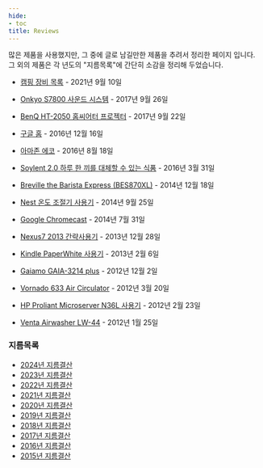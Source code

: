 ```yaml
---
hide:
- toc
title: Reviews
---
```


많은 제품을 사용했지만, 그 중에 글로 남길만한 제품을 추려서 정리한 페이지
입니다. 그 외의 제품은 각 년도의 "지름목록"에 간단히 소감을 정리해 두었습니다.

- [캠핑 장비 목록](../camping/index.md) - 2021년 9월 10일

- [Onkyo S7800 사운드 시스템](onkyo-s7800.md) - 2017년 9월 26일
- [BenQ HT-2050 홈씨어터 프로젝터](benq-ht2050.md) - 2017년 9월 22일
- [구글 홈](google-home.md) - 2016년 12월 16일
- [아마존 에코](amazon-echo.md) - 2016년 8월 18일
- [Soylent 2.0 하루 한 끼를 대체할 수 있는 식품](soylent.md) - 2016년 3월 31일
- [Breville the Barista Express (BES870XL)](breville-the-barista-express.md) - 2014년 12월 18일
- [Nest 온도 조절기 사용기](nest.md) - 2014년 9월 25일
- [Google Chromecast](chromecast.md) - 2014년 7월 31일
- [Nexus7 2013 간략사용기](nexus7-2013.md) - 2013년 12월 28일
- [Kindle PaperWhite 사용기](kindle-paperwhite.md) - 2013년 2월 6일
- [Gaiamo GAIA-3214 plus](gaiamo-3214-plus.md) - 2012년 12월 2일
- [Vornado 633 Air Circulator](vornado-633.md) - 2012년 3월 20일
- [HP Proliant Microserver N36L 사용기](hp-proliant-microserver-n36l.md) - 2012년 2월 23일
- [Venta Airwasher LW-44](venta-lw44.md) - 2012년 1월 25일

### 지름목록

- [2024년 지름결산](../blog/posts/2024/stuff-in-2024.md)
- [2023년 지름결산](../blog/posts/2023/2023-12-31-stuff-in-2023.md)
- [2022년 지름결산](../blog/posts/2022/2022-12-31-stuff-in-2022.md)
- [2021년 지름결산](../blog/posts/2021/2021-12-31-stuff-in-2021.md)
- [2020년 지름결산](../blog/posts/2020/2020-12-31-stuff-in-2020.md)
- [2019년 지름결산](../blog/posts/2019/2019-12-31-stuff-in-2019.md)
- [2018년 지름결산](../blog/posts/2018/2018-12-31-stuff-in-2018.md)
- [2017년 지름결산](../blog/posts/2017/2017-12-31-stuff-in-2017.md)
- [2016년 지름결산](../blog/posts/2016/2016-12-31-stuff-in-2016.md)
- [2015년 지름결산](../blog/posts/2015/2015-12-24-stuff-in-2015.md)